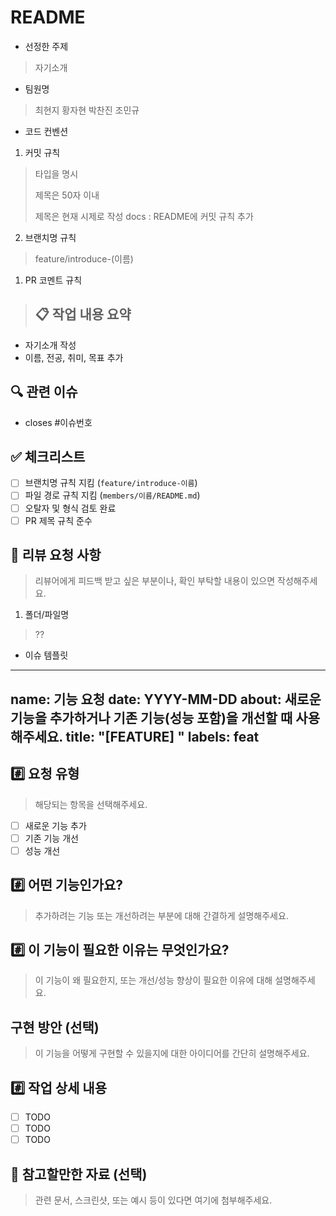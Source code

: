 # README

- 선정한 주제
> 자기소개

- 팀원명
> 최현지
> 황자현
> 박찬진
> 조민규

- 코드 컨벤션
1. 커밋 규칙
> 타입을 명시
> 
> 제목은 50자 이내
>
> 제목은 현재 시제로 작성
> docs : README에 커밋 규칙 추가

2. 브랜치명 규칙
> feature/introduce-(이름)

1. PR 코멘트 규칙
> ## 📋 작업 내용 요약
- 자기소개 작성
- 이름, 전공, 취미, 목표 추가

## 🔍 관련 이슈
- closes #이슈번호

## ✅ 체크리스트
- [ ] 브랜치명 규칙 지킴 (`feature/introduce-이름`)
- [ ] 파일 경로 규칙 지킴 (`members/이름/README.md`)
- [ ] 오탈자 및 형식 검토 완료
- [ ] PR 제목 규칙 준수

## 💬 리뷰 요청 사항
> 리뷰어에게 피드백 받고 싶은 부분이나, 확인 부탁할 내용이 있으면 작성해주세요.

1. 폴더/파일명
> ??

- 이슈 템플릿
---
name: 기능 요청
date: YYYY-MM-DD
about: 새로운 기능을 추가하거나 기존 기능(성능 포함)을 개선할 때 사용해주세요.
title: "[FEATURE] "
labels: feat
---

## #️⃣ 요청 유형

> 해당되는 항목을 선택해주세요.
- [ ] 새로운 기능 추가
- [ ] 기존 기능 개선
- [ ] 성능 개선

## #️⃣ 어떤 기능인가요?

> 추가하려는 기능 또는 개선하려는 부분에 대해 간결하게 설명해주세요.

## #️⃣ 이 기능이 필요한 이유는 무엇인가요?

> 이 기능이 왜 필요한지, 또는 개선/성능 향상이 필요한 이유에 대해 설명해주세요.

## 구현 방안 (선택)

> 이 기능을 어떻게 구현할 수 있을지에 대한 아이디어를 간단히 설명해주세요.

## #️⃣ 작업 상세 내용

- [ ] TODO
- [ ] TODO
- [ ] TODO

## 📎 참고할만한 자료 (선택)

> 관련 문서, 스크린샷, 또는 예시 등이 있다면 여기에 첨부해주세요.

